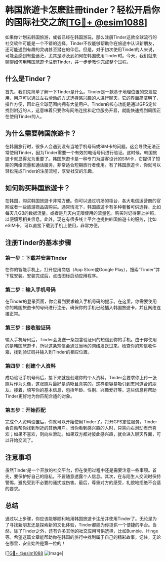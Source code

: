 # 韩国旅遊卡怎麽註冊tinder？轻松开启你的国际社交之旅[[TG💪+ @esim1088](https://t.me/s/esim1088)]

如果你计划去韩国旅游，或者已经在韩国游玩，那么注册Tinder这款全球流行的社交软件可能是一个不错的选择。Tinder不仅能够帮助你在旅途中认识新朋友，还可能遇到有趣的灵魂甚至潜在的伴侣。但是，对于初次使用Tinder的人来说，可能会感到有些迷茫，尤其是涉及到如何在韩国使用Tinder时。今天，我们就来聊聊如何用韩国旅遊卡注册Tinder，并一步步教你完成整个过程。

## 什么是Tinder？

首先，我们先简单了解一下Tinder是什么。Tinder是一款基于地理位置的交友应用，用户可以通过左右滑动的方式选择感兴趣的人进行聊天。它的界面简洁明了，操作方便，因此在全球范围内拥有大量用户。Tinder的核心功能是通过GPS定位找到附近的人，这意味着只要你有网络连接和定位服务开启，就能快速找到周围正在使用Tinder的人。

## 为什么需要韩国旅遊卡？

在韩国旅行时，很多人会遇到没有当地手机号码或SIM卡的问题。这会导致无法正常使用Tinder，因为Tinder需要一个有效的电话号码进行验证。这时候，韩国旅遊卡就显得尤为重要了。韩国旅遊卡是一种专门为游客设计的SIM卡，它提供了短期的网络流量和通话服务，非常适合短期旅行者使用。有了韩国旅遊卡，你就可以轻松完成Tinder的注册流程，享受社交的乐趣。

## 如何购买韩国旅遊卡？

在韩国，购买韩国旅遊卡非常方便。你可以通过机场的柜台、各大电信运营商的官网或者一些旅游商品店购买。通常情况下，韩国旅遊卡有多种套餐可供选择，比如每天几GB的数据流量，或者是几天内无限使用的流量包。购买时记得带上护照，以便填写相关信息。此外，现在有很多线上平台也提供韩国旅遊卡的服务，比如eSIM卡，可以直接下载到手机上使用，非常方便。

## 注册Tinder的基本步骤

### 第一步：下载并安装Tinder

在你的智能手机上，打开应用商店（App Store或Google Play），搜索“Tinder”并下载安装。安装完成后，点击图标启动应用程序。

### 第二步：输入手机号码

在Tinder的登录页面，你会看到要求输入手机号码的提示。在这里，你需要使用你的韩国旅遊卡的号码进行注册。确保你的手机已经插入韩国旅遊卡，并且网络连接正常。

### 第三步：接收验证码

输入手机号码后，Tinder会发送一条包含验证码的短信到你的手机。由于你使用的是韩国旅遊卡，所以这条短信会通过当地的网络发送过来。检查你的短信收件箱，找到验证码并输入到Tinder的相应位置。

### 第四步：创建个人资料

成功验证手机号码后，接下来就是创建你的个人资料。Tinder会要求你上传一张照片作为头像，这张照片最好是清晰且真实的，这样更容易吸引到志同道合的朋友。接着，填写你的基本信息，包括年龄、性别、兴趣爱好等。这些信息将帮助Tinder更好地为你匹配合适的对象。

### 第五步：开始匹配

完成个人资料设置后，你就可以开始使用Tinder了。打开GPS定位服务，Tinder会自动帮你找到附近的其他用户。当你看到感兴趣的人时，只需向右滑动表示喜欢；如果不喜欢，则向左滑动。如果双方都对彼此感兴趣，就会进入聊天界面，可以开始交流了。

## 注意事项

虽然Tinder是一个开放的社交平台，但在使用过程中还是需要注意一些事项。首先，要保护好自己的隐私，不要随意透露个人信息。其次，在与陌生人交流时保持警惕，避免受到不必要的骚扰或伤害。最后，尊重对方的感受，礼貌地拒绝不合适的要求。

## 总结

通过以上步骤，你应该能够顺利地用韩国旅遊卡注册并使用Tinder了。无论是为了寻找新朋友还是探索新的文化体验，Tinder都能为你提供一个便捷的平台。当然，除了Tinder之外，还有许多其他的社交应用可供选择，比如Bumble、Hinge等。希望这篇文章能帮助你在韩国的旅行中找到属于自己的精彩故事。记住，无论在哪里，安全始终是第一位的！

[[TG💪+ @esim1088](https://t.me/s/esim1088) ![Image](https://i.postimg.cc/4NQfJmqS/Snipaste-2025-05-13-00-14-12.png)]